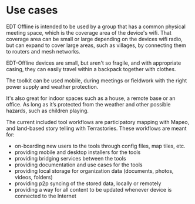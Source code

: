 # Use cases

EDT Offline is intended to be used by a group that has a common physical meeting space, which is the coverage area of the device's wifi. That coverage area can be small or large depending on the devices wifi radio, but can expand to cover large areas, such as villages, by connecting them to routers and mesh networks.

EDT-Offline devices are small, but aren't so fragile, and with appropriate casing, they can easily travel within a backpack together with clothes.

The toolkit can be used mobile, during meetings or fieldwork with the right power supply and weather protection.

It's also great for indoor spaces such as a house, a remote base or an office. As long as it’s protected from the weather and other possible hazards, such as children playing.

The current included tool workflows are participatory mapping with Mapeo, and land-based story telling with Terrastories. These workflows are meant for:

* on-boarding new users to the tools through config files, map tiles, etc.
* providing mobile and desktop installers for the tools
* providing bridging services between the tools
* providing documentation and use cases for the tools
* providing local storage for organization data (documents, photos, videos, folders)
* providing p2p syncing of the stored data, locally or remotely
* providing a way for all content to be updated whenever device is connected to the Internet
